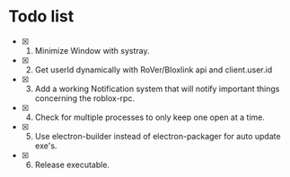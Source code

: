 # Todo list
* [x] 1. Minimize Window with systray.
* [x] 2. Get userId dynamically with RoVer/Bloxlink api and client.user.id
* [x] 3. Add a working Notification system that will notify important things concerning the roblox-rpc.
* [x] 4. Check for multiple processes to only keep one open at a time.
* [x] 5. Use electron-builder instead of electron-packager for auto update exe's.
* [x] 6. Release executable.